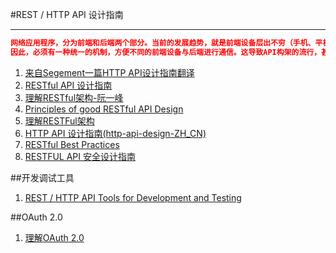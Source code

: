 #REST / HTTP API 设计指南

---

```json
网络应用程序，分为前端和后端两个部分。当前的发展趋势，就是前端设备层出不穷（手机、平板、桌面电脑、其他专用设备......）。
因此，必须有一种统一的机制，方便不同的前端设备与后端进行通信。这导致API构架的流行，甚至出现"API First"的设计思想。RESTful API是目前比较成熟的一套互联网应用程序的API设计理论
```

1. [来自Segement一篇HTTP API设计指南翻译](http://segmentfault.com/bookmark/1230000002521721)
2. [RESTful API 设计指南](http://www.ruanyifeng.com/blog/2014/05/restful_api.html)
3. [理解RESTful架构-阮一峰](http://www.ruanyifeng.com/blog/2011/09/restful.html)
4. [Principles of good RESTful API Design](http://codeplanet.io/principles-good-restful-api-design/)
5. [理解RESTFul架构](http://mccxj.github.io/blog/20130530_introduce-to-rest.html)
6. [HTTP API 设计指南(http-api-design-ZH_CN)](https://github.com/ZhangBohan/http-api-design-ZH_CN)
7. [RESTful Best Practices](https://www.zybuluo.com/yanbo-ai/note/17890)
8. [RESTFUL API 安全设计指南](http://drops.wooyun.org/web/9737?hmsr=toutiao.io&utm_medium=toutiao.io&utm_source=toutiao.io)

##开发调试工具

1. [REST / HTTP API Tools for Development and Testing](http://fcfeibel.com/blog/2013/05/07/rest-http-api-tools-for-development-and-testing/)


##OAuth 2.0

1. [理解OAuth 2.0](http://www.ruanyifeng.com/blog/2014/05/oauth_2_0.html)
